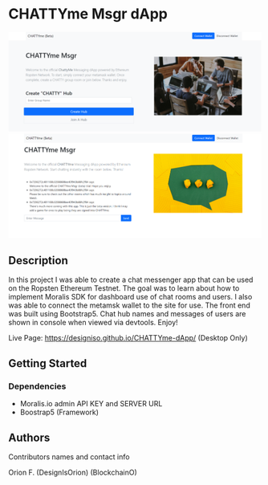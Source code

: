 # CHATTYme Msgr dApp

<img src="https://github.com/designisO/CHATTYme-dApp/blob/main/Screenshot%20(27).png">
<img src="https://github.com/designisO/CHATTYme-dApp/blob/main/Screenshot%20(28).png">


## Description

In this project I was able to create a chat messenger app that can be used on the Ropsten Ethereum Testnet. The goal was to learn about how to implement Moralis SDK for dashboard use of chat rooms and users. I also was able to connect the metamsk wallet to the site for use. The front end was built using Bootstrap5. Chat hub names and messages of users are shown in console when viewed via devtools. Enjoy!

Live Page:  https://designiso.github.io/CHATTYme-dApp/ (Desktop Only)

## Getting Started

### Dependencies

* Moralis.io admin API KEY and SERVER URL
* Boostrap5 (Framework)


## Authors

Contributors names and contact info

Orion F.
(DesignIsOrion)
(BlockchainO)

